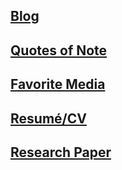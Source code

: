 
## [Blog](/indexblog.md)

## [Quotes of Note](./quotes.md)

## [Favorite Media](./other.md)

## [Resumé/CV](https://www.linkedin.com/in/thomas-koetting-5a94b8239/)

## [Research Paper](./Can_Non-Cooperative_Game_Theory.pdf)

